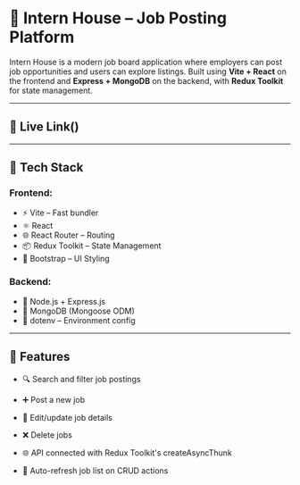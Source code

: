 # 🧠 Intern House – Job Posting Platform

Intern House is a modern job board application where employers can post job opportunities and users can explore listings. Built using **Vite + React** on the frontend and **Express + MongoDB** on the backend, with **Redux Toolkit** for state management.

---

## 🚀 Live Link()

---

## 🔧 Tech Stack

### Frontend:
- ⚡ Vite – Fast bundler
- ⚛️ React
- 🌐 React Router – Routing
- 📦 Redux Toolkit – State Management
- 🎨 Bootstrap – UI Styling

### Backend:
- 🧰 Node.js + Express.js
- 🌱 MongoDB (Mongoose ODM)
- 🔐 dotenv – Environment config

---

## 📌 Features
- 🔍 Search and filter job postings

- ➕ Post a new job

- 📝 Edit/update job details

- ❌ Delete jobs

- 🌐 API connected with Redux Toolkit's createAsyncThunk

- 🔄 Auto-refresh job list on CRUD actions